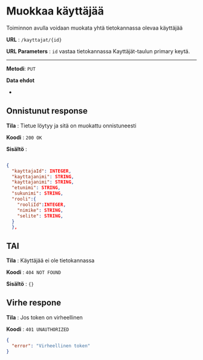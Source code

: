 # Muokkaa käyttäjää

Toiminnon avulla voidaan muokata yhtä tietokannassa olevaa käyttäjää

**URL** : `/kayttajat/{id}`

**URL Parameters** : `id` vastaa tietokannassa Kayttäjät-taulun primary keytä.

---

**Metodi**: `PUT`

**Data ehdot**

-

## Onnistunut response

**Tila** : Tietue löytyy ja sitä on muokattu onnistuneesti

**Koodi** : `200 OK`

**Sisältö** :
```json

{
  "kayttajaId": INTEGER,
  "kayttajanimi": STRING,
  "kayttajanimi": STRING,
  "etunimi": STRING,
  "sukunimi": STRING,
  "rooli":{
    "rooliId":INTEGER,
    "nimike": STRING,
    "selite": STRING,
  } 
  },

  ```

  ## TAI

**Tila** : Käyttäjää ei ole tietokannassa

**Koodi** : `404 NOT FOUND`

**Sisältö** : `{}`

## Virhe respone

**Tila** : Jos token on virheellinen

**Koodi** : `401 UNAUTHORIZED`

```json
{
  "error": "Virheellinen token"
}
```